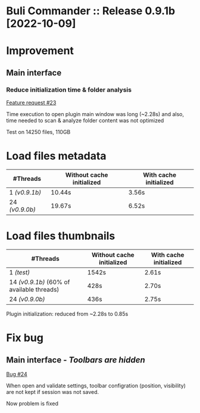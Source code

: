 # Buli Commander :: Release 0.9.1b [2022-10-09]

# Improvement

## Main interface

### Reduce initialization time & folder analysis
[Feature request #23](https://github.com/Grum999/BuliCommander/issues/23)

Time execution to open plugin main window was long (~2.28s) and also, time needed to scan & analyze folder content was not optimized


Test on 14250 files, 110GB
# Load files metadata
| #Threads | Without cache initialized | With cache initialized |
| --- | --- | --- |
| 1 *(v0.9.1b)* | 10.44s | 3.56s |
| 24 *(v0.9.0b)* | 19.67s | 6.52s |

# Load files thumbnails
| #Threads | Without cache initialized | With cache initialized |
| --- | --- | --- |
| 1 *(test)* | 1542s | 2.61s |
| 14 *(v0.9.1b)* (60% of available threads) | 428s | 2.70s |
| 24 *(v0.9.0b)* | 436s | 2.75s |

Plugin initialization: reduced from ~2.28s to 0.85s



# Fix bug

## Main interface - *Toolbars are hidden*
[Bug #24](https://github.com/Grum999/BuliCommander/issues/24)

When open and validate settings, toolbar configration (position, visibility) are not kept if session was not saved.

Now problem is fixed
